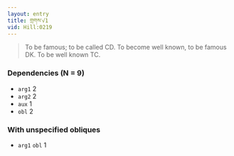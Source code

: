 ```yaml
---
layout: entry
title: གྲགས་√1
vid: Hill:0219
---
```

> To be famous; to be called CD\. To become well known, to be famous DK\. To be well known TC\.


### Dependencies (N = 9)
* `arg1` 2
* `arg2` 2
* `aux` 1
* `obl` 2


### With unspecified obliques
* `arg1` `obl` 1
